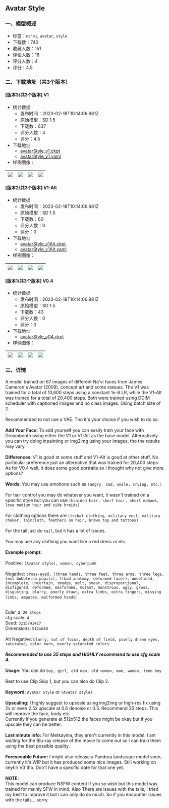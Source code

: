 ## Avatar Style
### 一、模型概述

- 标签：`na'vi`, `avatar`, `style`
- 下载数：740
- 收藏人数：151
- 评论人数：18
- 评分人数：4
- 评分：4.5

### 二、下载地址（共3个版本）

#### [版本3/共3个版本] V1

- 统计数据
  - 发布时间：2023-02-18T10:14:06.981Z
  - 原始模型：SD 1.5
  - 下载数：637
  - 评分人数：4
  - 评分：4.5
- 下载地址
  - [avatarStyle_v1.ckpt](https://civitai.com/api/download/models/11851)
  - [avatarStyle_v1.yaml](https://civitai.com/api/download/models/11851?type=Config&format=Other)
- 样例图像：

| <img src="https://image.civitai.com/xG1nkqKTMzGDvpLrqFT7WA/52d651aa-f662-436f-538d-c2abcd08f500/width=450/113264.jpeg" /> | <img src="https://image.civitai.com/xG1nkqKTMzGDvpLrqFT7WA/4b1692ef-3513-4144-d767-e0e522d49400/width=450/113277.jpeg" /> | <img src="https://image.civitai.com/xG1nkqKTMzGDvpLrqFT7WA/0ef4f032-a32a-4a49-e858-318dd7f78200/width=450/113276.jpeg" /> | <img src="https://image.civitai.com/xG1nkqKTMzGDvpLrqFT7WA/37824a96-8f71-4616-5d96-1a0812f29100/width=450/113275.jpeg" /> |
| ---- | ---- | ---- | ---- |

#### [版本2/共3个版本] V1-Alt

- 统计数据
  - 发布时间：2023-02-18T10:14:06.981Z
  - 原始模型：SD 1.5
  - 下载数：60
  - 评分人数：0
  - 评分：0
- 下载地址
  - [avatarStyle_v1Alt.ckpt](https://civitai.com/api/download/models/11852)
  - [avatarStyle_v1Alt.yaml](https://civitai.com/api/download/models/11852?type=Config&format=Other)
- 样例图像：

| <img src="https://image.civitai.com/xG1nkqKTMzGDvpLrqFT7WA/c561654e-ce50-4de5-4072-32d0ce373100/width=450/113291.jpeg" /> | <img src="https://image.civitai.com/xG1nkqKTMzGDvpLrqFT7WA/808a332e-0453-41bc-ee6d-4b71c57b8500/width=450/113290.jpeg" /> | <img src="https://image.civitai.com/xG1nkqKTMzGDvpLrqFT7WA/d78bcd7a-3832-4d13-4d95-ae84830c0c00/width=450/113289.jpeg" /> | <img src="https://image.civitai.com/xG1nkqKTMzGDvpLrqFT7WA/799d12cb-9213-43f9-bc94-f4bf12398100/width=450/113288.jpeg" /> |
| ---- | ---- | ---- | ---- |

#### [版本1/共3个版本] V0.4

- 统计数据
  - 发布时间：2023-02-18T10:14:06.981Z
  - 原始模型：SD 1.5
  - 下载数：43
  - 评分人数：0
  - 评分：0
- 下载地址
  - [avatarStyle_v04.ckpt](https://civitai.com/api/download/models/11870)
- 样例图像：

| <img src="https://image.civitai.com/xG1nkqKTMzGDvpLrqFT7WA/68110cdb-7e67-47f0-1d86-17ea5186ca00/width=450/113459.jpeg" /> | <img src="https://image.civitai.com/xG1nkqKTMzGDvpLrqFT7WA/79e84aca-50fc-4d76-d38d-9a53719af200/width=450/113458.jpeg" /> | <img src="https://image.civitai.com/xG1nkqKTMzGDvpLrqFT7WA/4de034ac-0f2e-451f-d1b8-c3e24577b800/width=450/113457.jpeg" /> | <img src="https://image.civitai.com/xG1nkqKTMzGDvpLrqFT7WA/e1fdce6d-5631-493c-3795-0992d47d6a00/width=450/113456.jpeg" /> |
| ---- | ---- | ---- | ---- |


### 三、详情
<p>A model trained on 67 images of different Na'vi faces from James Cameron's Avatar (2009), concept art and some statues. The V1 was trained for a total of 13,600 steps using a constant 1e-6 LR, while the V1-Alt was trained for a total of 20,400 steps. Both were trained using DDIM scheduler with captioned images and no class images. Using batch size of 2.<br /><br />Recommended to not use a VAE. Tho it's your choice if you wish to do so.<br /><br /><strong>Add Your Face: </strong>To add yourself you can easily train your face with Dreambooth using either the V1 or V1-Alt as the base model. Alternatively you can try doing inpainting or img2img using your images, tho the results may vary.<br /><br /><strong>Differences: </strong>V1 is good at some stuff and V1-Alt is good at other stuff. No particular preference just an alternative that was trained for 20,400 steps. As for V0.4 well, it does some good portraits so i thought why not give more options?<br /><br /><strong>Words: </strong>You may use emotions such as <code>(angry, sad, smile, crying, etc.)</code><br /><br />For hair control you may do whatever you want, it wasn't trained on a specific style but you can use <code>(braided hair, short hair, short mohawk, lose medium hair and side braids)</code><br /><br />For clothing options there are <code>(tribal clothing, military vest, military choker, loincloth, feathers on hair, brown top and tattoos)</code><br /><br />For the tail just do <code>tail</code>, but it has a lot of issues.<br /><br />You may use any clothing you want like a red dress or etc. <br /><br /><strong>Example prompt:</strong><br /><br />Positive: <code>(Avatar style), woman, cyberpunk</code><br /><br />Negative: <code>cross-eyed, (three hands, three feet, three arms, three legs, text bubble,no pupils), ((bad anatomy, deformed face)), undefined, incomplete, uncertain, smudge, melt, smear, disproportional, disfigured, deformed, malformed, mutant, monstrous, ugly, gross, disgusting, blurry, poorly drawn, extra limbs, extra fingers, missing limbs, amputee, malformed hands</code>|</p><p><br />Euler_a: <code>20 steps</code><br />cfg scale: <code>4</code><br />Seed: <code>3215741427</code><br />Dimensions: <code>512x640</code><br /><br />Alt Negative: <code>blurry, out of focus, depth of field, poorly drawn eyes, saturated, color burn, overly saturated colors</code><br /><br /><strong><em>Recommended to use 35 steps and HIGHLY recommend to use cfg scale 4.</em></strong><br /><br /><strong>Usage:</strong> You can do <code>boy, girl, old man, old woman, man, woman, teen boy</code><br /><br />Best to use Clip Skip 1, but you can also do Clip 2.<br /><br /><strong>Keyword:</strong> <code>Avatar Style</code> or <code>(Avatar style)</code><br /><br /><strong>Upscaling:</strong> I highly suggest to upscale using img2img or high-res fix using 2x or even 2.5x upscale at 0.6 denoise or 0.5. Recommend 35 steps. This will improve the face, body etc.<br />Currently if you generate at 512x512 the faces might be okay but if you upscale they can be better.<br /><br /><strong>Last minute info:</strong> For Metkayina, they aren't currently in this model. I am waiting for the Blu-ray release of the movie to come out so i can train them using the best possible quality.<br /><br /><strong>Foreseeable Future:</strong> I might also release a Pandora landscape model soon, currently it's WIP but it has produced some nice images. Still working on neytiri V3 tho. Don't have a specific date for that one yet.<br /><br /><strong>NOTE</strong>:<br />This model can produce NSFW content if you so wish but this model was trained for mainly SFW in mind. Also There are issues with the tails, i tried my best to improve it but i can only do so much. So if you encounter issues with the tails... sorry.</p>